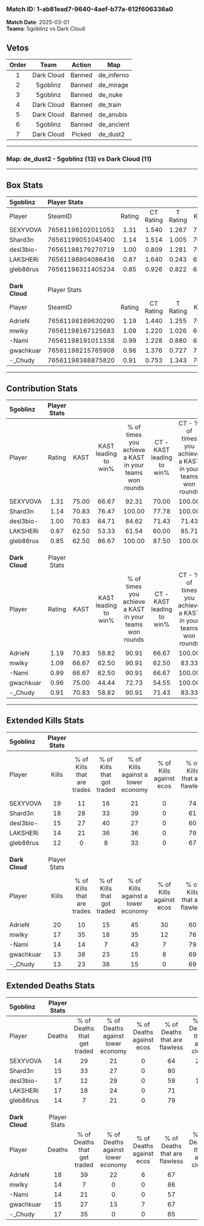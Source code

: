 ### Match ID: 1-ab81ead7-9640-4aef-b77a-612f606336a0  
**Match Date**: 2025-03-01  
**Teams**: 5goblinz vs Dark Cloud  

## Vetos  

| Order | Team | Action | Map |
| :---: | :--: | :----: | --- |
| 1 | Dark Cloud | Banned | de_inferno |
| 2 | 5goblinz | Banned | de_mirage |
| 3 | 5goblinz | Banned | de_nuke |
| 4 | Dark Cloud | Banned | de_train |
| 5 | Dark Cloud | Banned | de_anubis |
| 6 | 5goblinz | Banned | de_ancient |
| 7 | Dark Cloud | Picked | de_dust2 |

---  

### **Map**: de_dust2 - 5goblinz (13) vs Dark Cloud (11)  
---  

## Box Stats  

| **5goblinz**   | Player Stats      |        |           |          |       |      |       |         |        |      |     |
| :- | :- | :-: | :-: | :-: | :-: | :-: | :-: | :-: | :-: | :-: | :-: |
| Player         | SteamID           | Rating | CT Rating | T Rating | KAST  | ADR  | Kills | Assists | Deaths | K/D  | HS% |
| SEXYVOVA       | 76561198102011052 |  1.31  |   1.540   |  1.267   | 75.00 | 94.3 |  19   |    7    |   14   | 1.36 | 42  |
| Shard3n        | 76561199051045400 |  1.14  |   1.514   |  1.005   | 70.83 | 71.6 |  18   |    5    |   15   | 1.20 | 44  |
| desl3bio-      | 76561198179270719 |  1.00  |   0.809   |  1.281   | 70.83 | 75.6 |  15   |    4    |   17   | 0.88 | 73  |
| LAKSHERi       | 76561198804086436 |  0.87  |   1.640   |  0.243   | 62.50 | 64.3 |  14   |    5    |   17   | 0.82 | 50  |
| gleb86rus      | 76561198311405234 |  0.85  |   0.926   |  0.822   | 62.50 | 58.8 |  12   |    6    |   14   | 0.86 | 50  |
|                |                   |        |           |          |       |      |       |         |        |      |     |
|                |                   |        |           |          |       |      |       |         |        |      |     |
|                |                   |        |           |          |       |      |       |         |        |      |     |
| **Dark Cloud** | Player Stats      |        |           |          |       |      |       |         |        |      |     |
| Player         | SteamID           | Rating | CT Rating | T Rating | KAST  | ADR  | Kills | Assists | Deaths | K/D  | HS% |
| AdrieN         | 76561198169630290 |  1.19  |   1.440   |  1.255   | 70.83 | 83.2 |  20   |    5    |   18   | 1.11 | 55  |
| mwlky          | 76561198167125683 |  1.09  |   1.220   |  1.026   | 66.67 | 70.2 |  17   |    5    |   14   | 1.21 | 41  |
| -Nami          | 76561198191011338 |  0.99  |   1.228   |  0.880   | 66.67 | 69.9 |  14   |    5    |   14   | 1.00 | 14  |
| gwachkuar      | 76561198215765908 |  0.96  |   1.376   |  0.727   | 75.00 | 59.2 |  13   |    7    |   15   | 0.87 | 84  |
| -_Chudy        | 76561198388875820 |  0.91  |   0.753   |  1.343   | 70.83 | 66.0 |  13   |    8    |   17   | 0.76 | 84  |
---  

## Contribution Stats  

| **5goblinz**   | Player Stats |       |                      |                                                        |                           |                                                             |                          |                                                            |
| :- | :-: | :-: | :-: | :-: | :-: | :-: | :-: | :-: |
| Player         |    Rating    | KAST  | KAST leading to win% | % of times you achieve a KAST in your teams won rounds | CT - KAST leading to win% | CT - % of times you achieve a KAST in your teams won rounds | T - KAST leading to win% | T - % of times you achieve a KAST in your teams won rounds |
| SEXYVOVA       |     1.31     | 75.00 |        66.67         |                         92.31                          |           70.00           |                           100.00                            |          62.50           |                           83.33                            |
| Shard3n        |     1.14     | 70.83 |        76.47         |                         100.00                         |           77.78           |                           100.00                            |          75.00           |                           100.00                           |
| desl3bio-      |     1.00     | 70.83 |        64.71         |                         84.62                          |           71.43           |                            71.43                            |          60.00           |                           100.00                           |
| LAKSHERi       |     0.87     | 62.50 |        53.33         |                         61.54                          |           60.00           |                            85.71                            |          40.00           |                           33.33                            |
| gleb86rus      |     0.85     | 62.50 |        86.67         |                         100.00                         |           87.50           |                           100.00                            |          85.71           |                           100.00                           |
|                |              |       |                      |                                                        |                           |                                                             |                          |                                                            |
|                |              |       |                      |                                                        |                           |                                                             |                          |                                                            |
|                |              |       |                      |                                                        |                           |                                                             |                          |                                                            |
| **Dark Cloud** | Player Stats |       |                      |                                                        |                           |                                                             |                          |                                                            |
| Player         |    Rating    | KAST  | KAST leading to win% | % of times you achieve a KAST in your teams won rounds | CT - KAST leading to win% | CT - % of times you achieve a KAST in your teams won rounds | T - KAST leading to win% | T - % of times you achieve a KAST in your teams won rounds |
| AdrieN         |     1.19     | 70.83 |        58.82         |                         90.91                          |           66.67           |                           100.00                            |          50.00           |                           80.00                            |
| mwlky          |     1.09     | 66.67 |        62.50         |                         90.91                          |           62.50           |                            83.33                            |          62.50           |                           100.00                           |
| -Nami          |     0.99     | 66.67 |        62.50         |                         90.91                          |           66.67           |                           100.00                            |          57.14           |                           80.00                            |
| gwachkuar      |     0.96     | 75.00 |        44.44         |                         72.73                          |           54.55           |                           100.00                            |          28.57           |                           40.00                            |
| -_Chudy        |     0.91     | 70.83 |        58.82         |                         90.91                          |           71.43           |                            83.33                            |          50.00           |                           100.00                           |
---  

## Extended Kills Stats  

| **5goblinz**   | Player Stats |                            |                            |                                    |                         |                              |                                 |                                       |                    |           |
| :- | :-: | :-: | :-: | :-: | :-: | :-: | :-: | :-: | :-: | :-: |
| Player         |    Kills     | % of Kills that are trades | % of Kills that got traded | % of Kills against a lower economy | % of Kills against ecos | % of Kills that are flawless | % of Kills that are close duels | % of Kills that are assisted by flash | Pistol Round Kills | AWP Kills |
| SEXYVOVA       |      19      |             11             |             16             |                 21                 |            0            |              74              |                0                |                   0                   |         5          |    11     |
| Shard3n        |      18      |             28             |             33             |                 39                 |            0            |              61              |                0                |                   6                   |         3          |     0     |
| desl3bio-      |      15      |             27             |             40             |                 27                 |            0            |              60              |                0                |                   7                   |         0          |     0     |
| LAKSHERi       |      14      |             21             |             36             |                 36                 |            0            |              79              |                7                |                   7                   |         1          |     0     |
| gleb86rus      |      12      |             0              |             8              |                 33                 |            0            |              67              |                0                |                   0                   |         1          |     0     |
|                |              |                            |                            |                                    |                         |                              |                                 |                                       |                    |           |
|                |              |                            |                            |                                    |                         |                              |                                 |                                       |                    |           |
|                |              |                            |                            |                                    |                         |                              |                                 |                                       |                    |           |
| **Dark Cloud** | Player Stats |                            |                            |                                    |                         |                              |                                 |                                       |                    |           |
| Player         |    Kills     | % of Kills that are trades | % of Kills that got traded | % of Kills against a lower economy | % of Kills against ecos | % of Kills that are flawless | % of Kills that are close duels | % of Kills that are assisted by flash | Pistol Round Kills | AWP Kills |
| AdrieN         |      20      |             10             |             15             |                 45                 |           30            |              60              |                5                |                   5                   |         0          |     0     |
| mwlky          |      17      |             35             |             18             |                 35                 |           12            |              76              |               12                |                   6                   |         2          |     4     |
| -Nami          |      14      |             14             |             7              |                 43                 |            7            |              79              |                7                |                   7                   |         0          |     4     |
| gwachkuar      |      13      |             38             |             23             |                 15                 |            8            |              69              |               23                |                   8                   |         0          |     0     |
| -_Chudy        |      13      |             23             |             38             |                 15                 |            0            |              69              |                8                |                  15                   |         2          |     0     |
## Extended Deaths Stats  

| **5goblinz**   | Player Stats |                             |                                   |                          |                               |                            |                           |               |
| :- | :-: | :-: | :-: | :-: | :-: | :-: | :-: | :-: |
| Player         |    Deaths    | % of Deaths that get traded | % of Deaths against lower economy | % of Deaths against ecos | % of Deaths that are flawless | % of Deaths that are close | % of Deaths while blinded | Deaths to AWP |
| SEXYVOVA       |      14      |             29              |                21                 |            0             |              64               |             29             |             7             |       0       |
| Shard3n        |      15      |             33              |                27                 |            0             |              80               |             0              |             7             |       2       |
| desl3bio-      |      17      |             12              |                29                 |            0             |              59               |             12             |             6             |       2       |
| LAKSHERi       |      17      |             18              |                24                 |            0             |              71               |             6              |             6             |       2       |
| gleb86rus      |      14      |              7              |                21                 |            0             |              79               |             7              |            14             |       2       |
|                |              |                             |                                   |                          |                               |                            |                           |               |
|                |              |                             |                                   |                          |                               |                            |                           |               |
|                |              |                             |                                   |                          |                               |                            |                           |               |
| **Dark Cloud** | Player Stats |                             |                                   |                          |                               |                            |                           |               |
| Player         |    Deaths    | % of Deaths that get traded | % of Deaths against lower economy | % of Deaths against ecos | % of Deaths that are flawless | % of Deaths that are close | % of Deaths while blinded | Deaths to AWP |
| AdrieN         |      18      |             39              |                22                 |            6             |              67               |             0              |             0             |       1       |
| mwlky          |      14      |              7              |                 0                 |            0             |              86               |             0              |             0             |       3       |
| -Nami          |      14      |             21              |                 0                 |            0             |              57               |             7              |             7             |       3       |
| gwachkuar      |      15      |             27              |                13                 |            7             |              67               |             0              |             7             |       1       |
| -_Chudy        |      17      |             35              |                 0                 |            0             |              65               |             0              |             6             |       3       |
